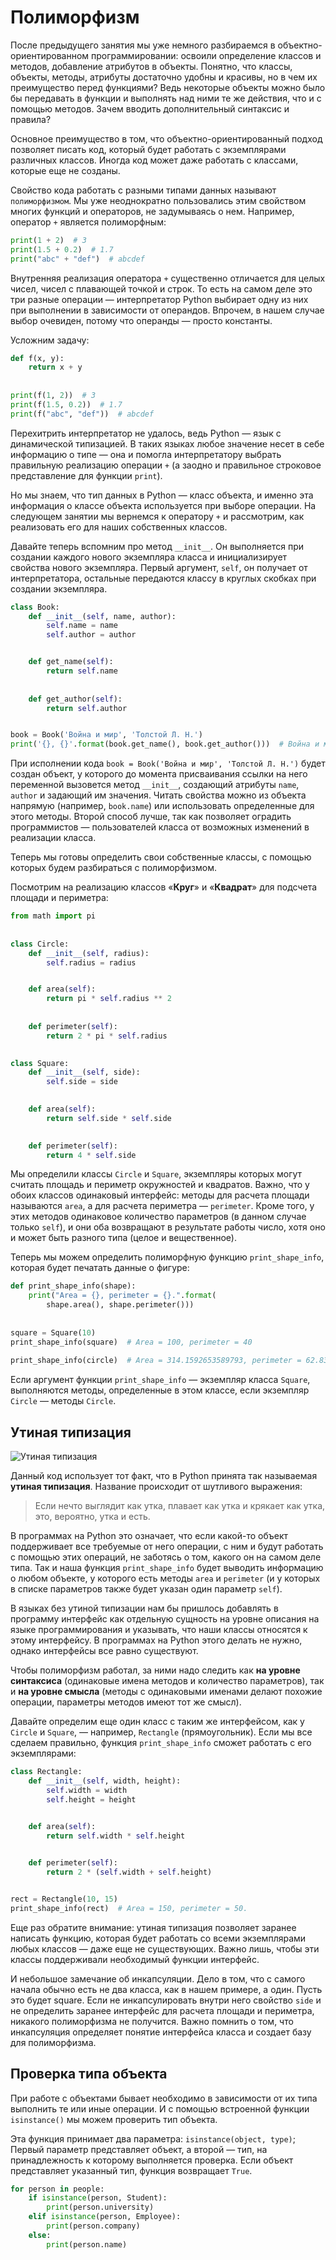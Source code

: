 # Полиморфизм

После предыдущего занятия мы уже немного разбираемся в объектно-ориентированном программировании: освоили определение классов и методов, добавление атрибутов в объекты. Понятно, что классы, объекты, методы, атрибуты достаточно удобны и красивы, но в чем их преимущество перед функциями? Ведь некоторые объекты можно было бы передавать в функции и выполнять над ними те же действия, что и с помощью методов. Зачем вводить дополнительный синтаксис и правила?

Основное преимущество в том, что объектно-ориентированный подход позволяет писать код, который будет работать с экземплярами различных классов. Иногда код может даже работать с классами, которые еще не созданы.

Свойство кода работать с разными типами данных называют `полиморфизмом`.
Мы уже неоднократно пользовались этим свойством многих функций и операторов, не задумываясь о нем. Например, оператор `+` является полиморфным:

```python
print(1 + 2)  # 3
print(1.5 + 0.2)  # 1.7
print("abc" + "def")  # abcdef
```

Внутренняя реализация оператора `+` существенно отличается для целых чисел, чисел с плавающей точкой и строк. То есть на самом деле это три разные операции — интерпретатор Python выбирает одну из них при выполнении в зависимости от операндов. Впрочем, в нашем случае выбор очевиден, потому что операнды — просто константы.

Усложним задачу:

```python
def f(x, y):
	return x + y
 
 
print(f(1, 2))  # 3
print(f(1.5, 0.2))  # 1.7
print(f("abc", "def"))  # abcdef
```

Перехитрить интерпретатор не удалось, ведь Python — язык с динамической типизацией. В таких языках любое значение несет в себе информацию о типе — она и помогла интерпретатору выбрать правильную реализацию операции `+` (а заодно и
правильное строковое представление для функции `print`).

Но мы знаем, что тип данных в Python — класс объекта, и именно эта информация о классе объекта используется при выборе операции. На следующем занятии мы вернемся к оператору `+` и рассмотрим, как реализовать его для наших собственных классов.

Давайте теперь вспомним про метод `__init__`. Он выполняется при создании каждого нового экземпляра класса и инициализирует свойства нового экземпляра. Первый аргумент, `self`, он получает от интерпретатора, остальные передаются классу в круглых скобках при создании экземпляра.

```python
class Book:
    def __init__(self, name, author):
        self.name = name
        self.author = author


    def get_name(self):
        return self.name
        
 
    def get_author(self):
        return self.author


book = Book('Война и мир', 'Толстой Л. Н.')
print('{}, {}'.format(book.get_name(), book.get_author()))  # Война и мир, Толстой Л. Н.
```

При исполнении кода `book = Book('Война и мир', 'Толстой Л. Н.')` будет создан объект, у которого до момента присваивания ссылки на него переменной вызовется метод `__init__`, создающий атрибуты `name`, `author` и задающий им значения. Читать свойства можно из объекта напрямую (например, `book.name`) или использовать определенные для этого методы. Второй способ лучше, так как позволяет оградить программистов — пользователей класса от возможных изменений в реализации класса.

Теперь мы готовы определить свои собственные классы, с помощью которых будем разбираться с полиморфизмом.

Посмотрим на реализацию классов «**Круг**» и «**Квадрат**» для подсчета площади и периметра:

```python
from math import pi
 
 
class Circle:
    def __init__(self, radius):
        self.radius = radius


    def area(self):
        return pi * self.radius ** 2
        
 
    def perimeter(self):
        return 2 * pi * self.radius

    
class Square:
    def __init__(self, side):
        self.side = side

 
    def area(self):
        return self.side * self.side

 
    def perimeter(self):
        return 4 * self.side
```

Мы определили классы `Circle` и `Square`, экземпляры которых могут считать площадь и периметр окружностей и квадратов. Важно, что у обоих классов одинаковый интерфейс: методы для расчета площади называются `area`, а для расчета
периметра — `perimeter`. Кроме того, у этих методов одинаковое количество параметров (в данном случае только `self`), и они оба возвращают в результате работы число, хотя оно и может быть разного типа (целое и вещественное).

Теперь мы можем определить полиморфную функцию `print_shape_info`,
которая будет печатать данные о фигуре:

```python
def print_shape_info(shape):
    print("Area = {}, perimeter = {}.".format(
        shape.area(), shape.perimeter()))
 
 
square = Square(10)
print_shape_info(square)  # Area = 100, perimeter = 40
 
print_shape_info(circle)  # Area = 314.1592653589793, perimeter = 62.83185307179586.
```

Если аргумент функции `print_shape_info` — экземпляр класса `Square`, выполняются методы, определенные в этом классе, если экземпляр `Circle` — методы `Circle`.

## Утиная типизация

![Утиная типизация](../images/python_oop/oop_03_01.svg)

Данный код использует тот факт, что в Python принята так
называемая **утиная типизация**. Название происходит от
шутливого выражения:

>Если нечто выглядит как утка, плавает как утка и крякает как утка, это, вероятно, утка и есть.

В программах на Python это означает, что если какой-то объект поддерживает все требуемые от него операции, с ним и будут работать с помощью этих операций, не заботясь о том, какого он на самом деле типа. Так и наша функция `print_shape_info` будет выводить информацию о любом объекте, у которого есть методы `area` и `perimeter` (и у которых в списке параметров также будет указан один параметр `self`).

В языках без утиной типизации нам бы пришлось добавлять в программу интерфейс как отдельную сущность на уровне описания на языке программирования и указывать, что наши классы относятся к этому интерфейсу. В программах на Python этого делать не нужно, однако интерфейсы все равно существуют.

Чтобы полиморфизм работал, за ними надо следить как **на уровне синтаксиса** (одинаковые имена методов и количество параметров), так и **на уровне смысла** (методы с одинаковыми именами делают похожие операции, параметры методов имеют тот же смысл).

Давайте определим еще один класс с таким же интерфейсом, как у `Circle` и `Square`, — например, `Rectangle` (прямоугольник). Если мы все сделаем правильно, функция `print_shape_info` сможет работать с его экземплярами:

```python
class Rectangle:
    def __init__(self, width, height):
        self.width = width
        self.height = height


    def area(self):
        return self.width * self.height

 
    def perimeter(self):
        return 2 * (self.width + self.height)


rect = Rectangle(10, 15)
print_shape_info(rect)  # Area = 150, perimeter = 50.
```

Еще раз обратите внимание: утиная типизация позволяет заранее написать функцию, которая будет работать со всеми экземплярами любых классов — даже еще не существующих. Важно лишь, чтобы эти классы поддерживали необходимый функции интерфейс.

И небольшое замечание об инкапсуляции. Дело в том, что с самого начала обычно есть не два класса, как в нашем примере, а один. Пусть это будет square. Если не инкапсулировать внутри него свойство `side` и не определить заранее интерфейс для расчета площади и периметра, никакого полиморфизма не получится. Важно помнить о том, что инкапсуляция определяет понятие интерфейса класса и создает базу для полиморфизма.

## Проверка типа объекта

При работе с объектами бывает необходимо в зависимости от их типа выполнить те или иные операции. И с помощью встроенной функции `isinstance()` мы можем проверить тип объекта.

Эта функция принимает два параметра: `isinstance(object, type)`;
Первый параметр представляет объект, а второй — тип, на принадлежность к которому выполняется проверка. Если объект представляет указанный тип, функция возвращает `True`.

```python
for person in people:
    if isinstance(person, Student):
        print(person.university)
    elif isinstance(person, Employee):
        print(person.company)
    else:
        print(person.name)
```